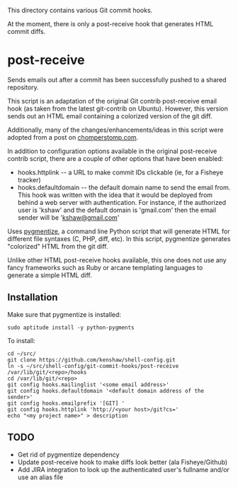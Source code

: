 This directory contains various Git commit hooks.

At the moment, there is only a post-receive hook that generates HTML commit
diffs.

post-receive
============
Sends emails out after a commit has been successfully pushed to a shared
repository.

This script is an adaptation of the original Git contrib post-receive email
hook (as taken from the latest git-contrib on Ubuntu). However, this version
sends out an HTML email containing a colorized version of the git diff. 

Additionally, many of the changes/enhancements/ideas in this script were
adopted from a post on [chomperstomp.com](http://blog.chomperstomp.com/making-git-show-post-receive-e-mails-as-an-html-color-formatted-diff/).

In addition to configuration options available in the original post-receive
contrib script, there are a couple of other options that have been enabled:

 - hooks.httplink -- a URL to make commit IDs clickable (ie, for a Fisheye
   tracker)
 - hooks.defaultdomain -- the default domain name to send the email from. This
   hook was written with the idea that it would be deployed from behind a web
   server with authentication. For instance, if the authorized user is 'kshaw'
   and the default domain is 'gmail.com' then the email sender will be
   'kshaw@gmail.com' 

Uses [pygmentize](http://pygments.org/docs/cmdline/), a command line Python
script that will generate HTML for different file syntaxes (C, PHP, diff, etc).
In this script, pygmentize generates "colorized" HTML from the git diff.

Unlike other HTML post-receive hooks available, this one does not use any fancy
frameworks such as Ruby or arcane templating languages to generate a simple
HTML diff. 

Installation
------------

Make sure that pygmentize is installed:

	sudo aptitude install -y python-pygments 

To install:

	cd ~/src/
	git clone https://github.com/kenshaw/shell-config.git
	ln -s ~/src/shell-config/git-commit-hooks/post-receive /var/lib/git/<repo>/hooks
	cd /var/lib/git/<repo>
	git config hooks.mailinglist '<some email address>'
	git config hooks.defaultdomain '<default domain address of the sender>' 
	git config hooks.emailprefix '[GIT] '
    git config hooks.httplink 'http://<your host>/git?cs='
	echo "<my project name>" > description

TODO
----
 - Get rid of pygmentize dependency
 - Update post-receive hook to make diffs look better (ala Fisheye/Github) 
 - Add JIRA integration to look up the authenticated user's fullname and/or use
   an alias file
